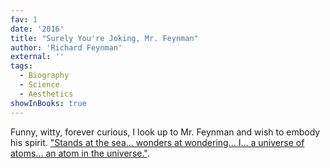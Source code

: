 ```yaml
---
fav: 1
date: '2016'
title: "Surely You're Joking, Mr. Feynman"
author: 'Richard Feynman'
external: ''
tags:
  - Biography
  - Science
  - Aesthetics
showInBooks: true
---
```


Funny, witty, forever curious, I look up to Mr. Feynman and wish to embody his spirit. ["Stands at the sea... wonders at wondering... I... a universe of atoms... an atom in the universe."](http://thehangedman.com/teaching-files/stv/feynman-valueofscience.pdf).

